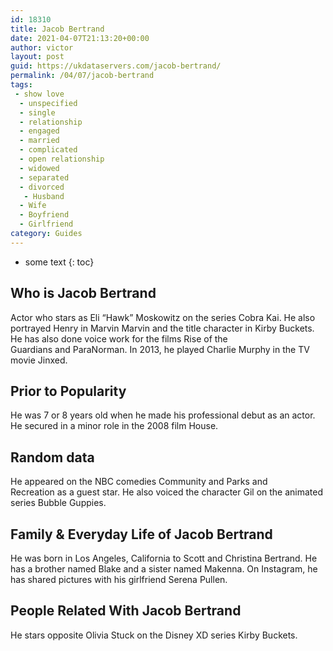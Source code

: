 ```yaml
---
id: 18310
title: Jacob Bertrand
date: 2021-04-07T21:13:20+00:00
author: victor
layout: post
guid: https://ukdataservers.com/jacob-bertrand/
permalink: /04/07/jacob-bertrand
tags:
 - show love
  - unspecified
  - single
  - relationship
  - engaged
  - married
  - complicated
  - open relationship
  - widowed
  - separated
  - divorced
   - Husband
  - Wife
  - Boyfriend
  - Girlfriend
category: Guides
---
```


* some text
{: toc}


## Who is Jacob Bertrand



Actor who stars as Eli &#8220;Hawk&#8221; Moskowitz on the series Cobra Kai. He also portrayed Henry in Marvin Marvin and the title character in Kirby Buckets. He has also done voice work for the films Rise of the Guardians and ParaNorman. In 2013, he played Charlie Murphy in the TV movie Jinxed.  

                
                
                
## Prior to Popularity



He was 7 or 8 years old when he made his professional debut as an actor. He secured in a minor role in the 2008 film House. 

                
                
                
## Random data



He appeared on the NBC comedies Community and Parks and Recreation as a guest star. He also voiced the character Gil on the animated series Bubble Guppies. 

                
                
                
## Family & Everyday Life of Jacob Bertrand



He was born in Los Angeles, California to Scott and Christina Bertrand. He has a brother named Blake and a sister named Makenna. On Instagram, he has shared pictures with his girlfriend Serena Pullen.

                
                
                
## People Related With Jacob Bertrand



He stars opposite Olivia Stuck on the Disney XD series Kirby Buckets. 

                
              
            
          
          
          